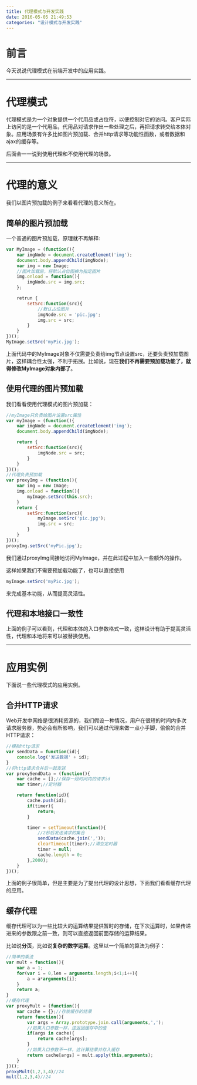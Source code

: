 ```yaml
---
title: 代理模式与开发实践
date: 2016-05-05 21:49:53
categories: "设计模式与开发实践"
---
```


# **前言**

今天说说代理模式在前端开发中的应用实践。

---

# **代理模式**

代理模式是为一个对象提供一个代用品或占位符，以便控制对它的访问。客户实际上访问的是一个代用品，代用品对请求作出一些处理之后，再把请求转交给本体对象。应用场景有许多比如图片预加载、合并http请求等功能性函数，或者数据和ajax的缓存等。

后面会一一说到使用代理和不使用代理的场景。

---

# **代理的意义**

我们以图片预加载的例子来看看代理的意义所在。

## **简单的图片预加载**

一个普通的图片预加载，原理就不再解释:
``` javascript
var MyImage = (function(){
    var imgNode = document.createElement('img');
    document.body.appendChild(imgNode);
    var img = new Image;
    //图片加载后，将默认占位图换为指定图片
    img.onload = function(){
        imgNode.src = img.src;
    };

    retrun {
        setSrc:function(src){
        	//默认占位图片
            imgNode.src = 'pic.jpg';
            img.src = src;
        }
    } 
})();
MyImage.setSrc('myPic.jpg');
```

上面代码中的MyImage对象不仅需要负责给img节点设置src，还要负责预加载图片，这样耦合性太强，不利于拓展。比如说，现在**我们不再需要预加载功能了，就得修改MyImage对象内部了**。



## **使用代理的图片预加载**

我们看看使用代理模式的图片预加载：

``` javascript
//myImage只负责给图片设置src属性
var myImage = (function(){
    var imgNode = document.createElement('img');
    document.body.appendChild(imgNode);

    return {
        setSrc:function(src){
            imgNode.src = src;
        }
    }
})();
//代理负责预加载
var proxyImg = (function(){
    var img = new Image;
    img.onload = function(){
        myImage.setSrc(this.src);
    }
    return {
        setSrc:function(src){
            myImage.setSrc('pic.jpg');
            img.src = src;
        }
    }
})();
proxyImg.setSrc('myPic.jpg');
```

我们通过proxyImg间接地访问MyImage，并在此过程中加入一些额外的操作。

这样如果我们不需要预加载功能了，也可以直接使用
``` javascript
myImage.setSrc('myPic.jpg');
```
来完成基本功能，从而提高灵活性。


## **代理和本地接口一致性**

上面的例子可以看到，代理和本体的入口参数格式一致，这样设计有助于提高灵活性，代理和本地将来可以被替换使用。

---
# **应用实例**

下面说一些代理模式的应用实例。

## **合并HTTP请求**

Web开发中网络是很消耗资源的，我们假设一种情况，用户在很短的时间内多次请求服务器，势必会有所影响，我们可以通过代理来做一点小手脚，偷偷的合并HTTP请求：

``` javascript
//模拟http请求
var sendData = function(id){
    console.log('发送数据' + id);
}
//将http请求合并后一起发送
var proxySendData = (function(){
    var cache = [];//保存一段时间内的请求id
    var timer;//定时器

    return function(id){
        cache.push(id);
        if(timer){
            return;
        }

        timer = setTimeout(function(){
        	//2秒后发送请求的集合
            sendData(cache.join(','));
            clearTimeout(timer);//清空定时器
            timer = null;
            cache.length = 0;
        },2000);
    }
})();

```

上面的例子很简单，但是主要是为了提出代理的设计思想，下面我们看看缓存代理的应用。

## **缓存代理**

缓存代理可以为一些比较大的运算结果提供暂时的存储，在下次运算时，如果传递进来的参数跟之前一致，则可以直接返回前面存储的运算结果。

比如说**分页**，比如说**复杂的数学运算**。这里以一个简单的算法为例子：

``` javascript
//简单的乘法
var mult = function(){
    var a = 1;
    for(var i = 0,len = arguments.length;i<1;i++){
        a = a*arguments[i];
    }
    return a;
}
//缓存代理
var proxyMult = (function(){
    var cache = {};//存放缓存的结果
    return function(){
        var args = Array.prototype.join.call(arguments,',');
        //如果入口参数一样，这返回缓存中的值
        if(args in cache){
            return cache[args];
        }
        //如果入口参数不一样，这计算结果并存入缓存
        return cache[args] = mult.apply(this,arguments);
    }    
})();
proxyMult(1,2,3,4)//24
mult(1,2,3,4)//24
```